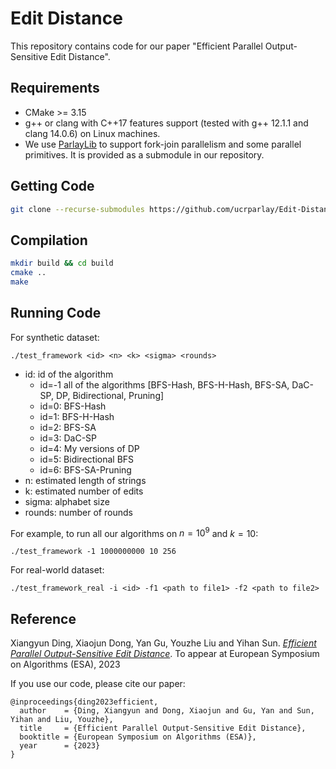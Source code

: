 # Edit Distance
This repository contains code for our paper "Efficient Parallel Output-Sensitive Edit Distance".

Requirements
--------
+ CMake >= 3.15 
+ g++ or clang with C++17 features support (tested with g++ 12.1.1 and clang 14.0.6) on Linux machines.
+ We use [ParlayLib](https://github.com/cmuparlay/parlaylib) to support fork-join parallelism and some parallel primitives. It is provided as a submodule in our repository. 

Getting Code
--------
```bash
git clone --recurse-submodules https://github.com/ucrparlay/Edit-Distance.git
```

Compilation
--------
```bash
mkdir build && cd build
cmake ..
make
```

Running Code
--------
For synthetic dataset:
```
./test_framework <id> <n> <k> <sigma> <rounds>
```
+ id: id of the algorithm  
    + id=-1 all of the algorithms [BFS-Hash, BFS-H-Hash, BFS-SA, DaC-SP, DP, Bidirectional, Pruning]
    + id=0: BFS-Hash
    + id=1: BFS-H-Hash
    + id=2: BFS-SA
    + id=3: DaC-SP
    + id=4: My versions of DP
    + id=5: Bidirectional BFS
    + id=6: BFS-SA-Pruning
+ n: estimated length of strings  
+ k: estimated number of edits  
+ sigma: alphabet size  
+ rounds: number of rounds  

For example, to run all our algorithms on $n=10^9$ and $k=10$:
```
./test_framework -1 1000000000 10 256
```

For real-world dataset:
```
./test_framework_real -i <id> -f1 <path to file1> -f2 <path to file2> 
```

Reference
--------
Xiangyun Ding, Xiaojun Dong, Yan Gu, Youzhe Liu and Yihan Sun. [*Efficient Parallel Output-Sensitive Edit Distance*](https://arxiv.org/abs/2306.17461). To appear at European Symposium on Algorithms (ESA), 2023

If you use our code, please cite our paper:
```
@inproceedings{ding2023efficient,
  author    = {Ding, Xiangyun and Dong, Xiaojun and Gu, Yan and Sun, Yihan and Liu, Youzhe},
  title     = {Efficient Parallel Output-Sensitive Edit Distance},
  booktitle = {European Symposium on Algorithms (ESA)},
  year      = {2023}
}
```
